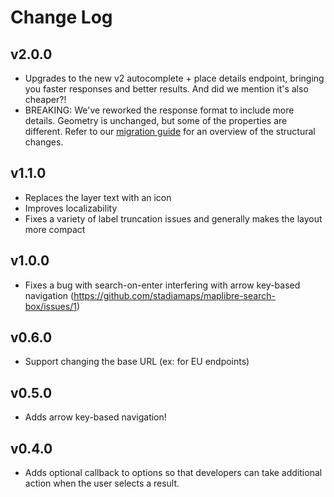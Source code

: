 # Change Log


## v2.0.0

- Upgrades to the new v2 autocomplete + place details endpoint, bringing you faster responses and better results.
  And did we mention it's also cheaper?!
- BREAKING: We've reworked the response format to include more details.
  Geometry is unchanged, but some of the properties are different.
  Refer to our [migration guide](https://docs.stadiamaps.com/geocoding-search-autocomplete/v2-api-migration-guide/)
  for an overview of the structural changes.

## v1.1.0

- Replaces the layer text with an icon
- Improves localizability
- Fixes a variety of label truncation issues and generally makes the layout more compact

## v1.0.0

- Fixes a bug with search-on-enter interfering with arrow key-based navigation (https://github.com/stadiamaps/maplibre-search-box/issues/1)

## v0.6.0

- Support changing the base URL (ex: for EU endpoints)

## v0.5.0

- Adds arrow key-based navigation!

## v0.4.0

- Adds optional callback to options so that developers can take additional action when the user selects a result.
